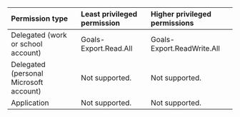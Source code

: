 |Permission type|Least privileged permission|Higher privileged permissions|
|:---|:---|:---|
|Delegated (work or school account)|Goals-Export.Read.All|Goals-Export.ReadWrite.All|
|Delegated (personal Microsoft account)|Not supported.|Not supported.|
|Application|Not supported.|Not supported.|

